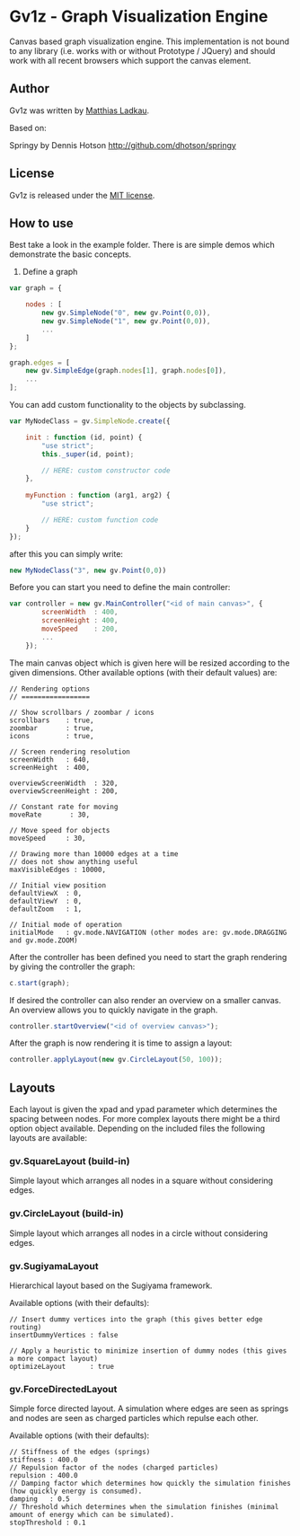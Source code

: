 # Gv1z - Graph Visualization Engine

Canvas based graph visualization engine. This implementation is not bound to any library (i.e. works with or without Prototype / JQuery) and should work with all recent browsers which support the canvas element.

## Author

Gv1z was written by [Matthias Ladkau](http://www.ladkau.de).

Based on: 

Springy
by Dennis Hotson
http://github.com/dhotson/springy

## License

Gv1z is released under the [MIT license](http://mit-license.org).

## How to use

Best take a look in the example folder. There is are simple demos which demonstrate the basic concepts.

1. Define a graph

```js
var graph = {

    nodes : [
        new gv.SimpleNode("0", new gv.Point(0,0)),
        new gv.SimpleNode("1", new gv.Point(0,0)),
        ...
    ]
};

graph.edges = [
    new gv.SimpleEdge(graph.nodes[1], graph.nodes[0]),
    ...
];
```

You can add custom functionality to the objects by subclassing.

```js
var MyNodeClass = gv.SimpleNode.create({

    init : function (id, point) {
        "use strict";
        this._super(id, point);

        // HERE: custom constructor code
    },
    
    myFunction : function (arg1, arg2) {
        "use strict";

        // HERE: custom function code
    }
});
```

after this you can simply write:

```js
new MyNodeClass("3", new gv.Point(0,0))
```

Before you can start you need to define the main controller:

```js
var controller = new gv.MainController("<id of main canvas>", {
        screenWidth  : 400,
        screenHeight : 400,
        moveSpeed    : 200,
        ...
    });
```

The main canvas object which is given here will be resized according to the given dimensions.
Other available options (with their default values) are:

```
// Rendering options
// =================

// Show scrollbars / zoombar / icons
scrollbars    : true,
zoombar       : true,
icons         : true,

// Screen rendering resolution
screenWidth   : 640,
screenHeight  : 400,

overviewScreenWidth  : 320,
overviewScreenHeight : 200,

// Constant rate for moving
moveRate       : 30,

// Move speed for objects
moveSpeed     : 30,

// Drawing more than 10000 edges at a time
// does not show anything useful
maxVisibleEdges : 10000,

// Initial view position
defaultViewX  : 0,
defaultViewY  : 0,
defaultZoom   : 1,

// Initial mode of operation
initialMode   : gv.mode.NAVIGATION (other modes are: gv.mode.DRAGGING and gv.mode.ZOOM)
```

After the controller has been defined you need to start the graph rendering by giving the controller the graph:

```js
c.start(graph);
```

If desired the controller can also render an overview on a smaller canvas. An overview allows you to quickly navigate in the graph.

```js
controller.startOverview("<id of overview canvas>");
```

After the graph is now rendering it is time to assign a layout:

```js
controller.applyLayout(new gv.CircleLayout(50, 100));
```

## Layouts

Each layout is given the xpad and ypad parameter which determines the spacing between nodes. For more complex layouts there might be a third option object available.
Depending on the included files the following layouts are available:

### gv.SquareLayout (build-in)

Simple layout which arranges all nodes in a square without considering edges.

### gv.CircleLayout (build-in)

Simple layout which arranges all nodes in a circle without considering edges.

### gv.SugiyamaLayout

Hierarchical layout based on the Sugiyama framework.

Available options (with their defaults):

```
// Insert dummy vertices into the graph (this gives better edge routing)
insertDummyVertices : false

// Apply a heuristic to minimize insertion of dummy nodes (this gives a more compact layout)
optimizeLayout      : true
```

### gv.ForceDirectedLayout

Simple force directed layout. A simulation where edges are seen as springs and nodes are seen as charged particles which repulse each other.

Available options (with their defaults):

```
// Stiffness of the edges (springs)
stiffness : 400.0
// Repulsion factor of the nodes (charged particles)
repulsion : 400.0
// Damping factor which determines how quickly the simulation finishes (how quickly energy is consumed).
damping   : 0.5
// Threshold which determines when the simulation finishes (minimal amount of energy which can be simulated).
stopThreshold : 0.1
```